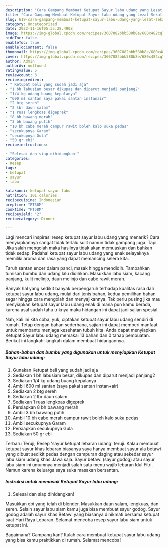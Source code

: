 ```yaml
---
description: "Cara Gampang Membuat Ketupat Sayur labu udang yang Lezat Sekali, Buat Buka Puasa}"
title: "Cara Gampang Membuat Ketupat Sayur labu udang yang Lezat Sekali, Buat Buka Puasa}"
slug: 619-cara-gampang-membuat-ketupat-sayur-labu-udang-yang-lezat-sekali-buat-buka-puasa
category: Uncategorized
date: 2022-11-16T05:35:28.490Z
image: https://img-global.cpcdn.com/recipes/3607082bbb580b8e/680x482cq70/ketupat-sayur-labu-udang-foto-resep-utama.jpg
hideToc: false
enableToc: true
enableTocContent: false
thumbnail: https://img-global.cpcdn.com/recipes/3607082bbb580b8e/680x482cq70/ketupat-sayur-labu-udang-foto-resep-utama.jpg
cover: https://img-global.cpcdn.com/recipes/3607082bbb580b8e/680x482cq70/ketupat-sayur-labu-udang-foto-resep-utama.jpg
author: Admin
authorAv: notfound
ratingvalue: 5
reviewcount: 3
recipeingredient:
- " Ketupat beli yang sudah jadi aja"
- "1 bh labusiam besar dikupas dan diparut menjadi panjang2"
- "1/4 kg udang buang kepalanya"
- "600 ml santan saya pakai santan instanair"
- "2 btg sereh"
- "2 lbr daun salam"
- "1 ruas lengkoas digeprek"
- "8 bh bawang merah"
- "3 bh bawang putih"
- "10 bh cabe merah campur rawit boleh kalo suka pedas"
- "secukupnya Garam"
- "secukupnya Gula"
- "50 gr ebi"
recipeinstructions:

- "Selesai dan siap dihidangkan!"
categories:
- Resep
tags:
- ketupat
- sayur
- labu

katakunci: ketupat sayur labu 
nutrition: 101 calories
recipecuisine: Indonesian
preptime: "PT30M"
cooktime: "PT58M"
recipeyield: "2"
recipecategory: Dinner

---
```



Lagi mencari inspirasi resep ketupat sayur labu udang yang menarik? Cara menyiapkannya sangat tidak terlalu sulit namun tidak gampang juga. Tapi Jika salah mengolah maka hasilnya tidak akan memuaskan dan bahkan tidak sedap. Padahal ketupat sayur labu udang yang enak selayaknya memiliki aroma dan rasa yang dapat memancing selera kita.


Taruh santan encer dalam panci, masak hingga mendidih. Tambahkan tumisan bumbu dan udang lalu didihkan. Masukkan labu siam, kacang panjang, kulit melinjo, daun melinjo dan cabe rawit merah.

Banyak hal yang sedikit banyak berpengaruh terhadap kualitas rasa dari ketupat sayur labu udang, mulai dari jenis bahan, kedua pemilihan bahan segar hingga cara mengolah dan menyajikannya. Tak perlu pusing jika mau menyiapkan ketupat sayur labu udang enak di mana pun kamu berada, karena asal sudah tahu triknya maka hidangan ini dapat jadi sajian spesial.


Nah, kali ini kita coba, yuk, ciptakan ketupat sayur labu udang sendiri di rumah. Tetap dengan bahan sederhana, sajian ini dapat memberi manfaat untuk membantu menjaga kesehatan tubuh kita. Anda dapat menyiapkan Ketupat Sayur labu udang memakai 13 bahan dan 0 tahap pembuatan. Berikut ini langkah-langkah dalam membuat hidangannya.

<!--inarticleads1-->

##### Bahan-bahan dan bumbu yang digunakan untuk menyiapkan Ketupat Sayur labu udang:

1. Gunakan  Ketupat beli yang sudah jadi aja
1. Sediakan 1 bh labusiam besar, dikupas dan diparut menjadi panjang2
1. Sediakan 1/4 kg udang buang kepalanya
1. Ambil 600 ml santan (saya pakai santan instan+air)
1. Sediakan 2 btg sereh
1. Sediakan 2 lbr daun salam
1. Sediakan 1 ruas lengkoas digeprek
1. Persiapkan 8 bh bawang merah
1. Ambil 3 bh bawang putih
1. Ambil 10 bh cabe merah campur rawit boleh kalo suka pedas
1. Ambil secukupnya Garam
1. Persiapkan secukupnya Gula
1. Sediakan 50 gr ebi


Terbaru Teruji; Resep &#39;sayur ketupat lebaran udang&#39; teruji. Kalau membuat ketupat sayur khas lebaran biasanya saya hanya membuat sayur ala betawi yang dibuat sedikit pedas dengan campuran daging atau sekedar sayur labu siam udang khas Jawa saja. Sayur betawi (sayur godog) atau sayur labu siam ini umumnya menjadi salah satu menu wajib lebaran Idul Fitri. Namun karena keluarga saya suka masakan bersantan. 

<!--inarticleads2-->

##### Instruksi untuk memasak Ketupat Sayur labu udang:


1. Selesai dan siap dihidangkan!

Masukkan ebi yang telah di blender. Masukkan daun salam, lengkuas, dan sereh. Selain sayur labu siam kamu juga bisa membuat sayur godog. Sayur godog adalah sayur khas Betawi yang biasanya dinikmati bersama ketupat saat Hari Raya Lebaran. Selamat mencoba resep sayur labu siam untuk ketupat ini. 

Bagaimana? Gampang kan? Itulah cara membuat ketupat sayur labu udang yang bisa kamu praktikkan di rumah. Selamat mencoba!
